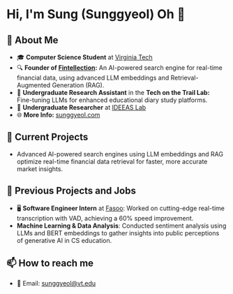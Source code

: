# Hi, I'm Sung (Sunggyeol) Oh 👋

## :book: About Me
- 🎓 **Computer Science Student** at [Virginia Tech](https://www.vt.edu)
- 🔍 **Founder of [Fintellection](https://www.fintellection.com/):** An AI-powered search engine for real-time financial data, using advanced LLM embeddings and Retrieval-Augmented Generation (RAG).
- 🔬 **Undergraduate Research Assistant** in the **Tech on the Trail Lab:** Fine-tuning LLMs for enhanced educational diary study platforms.
- 🔬 **Undergraduate Researcher** at [IDEEAS Lab](https://www.ideeaslab.com)
- 🌐 **More Info:** [sunggyeol.com](https://www.sunggyeol.com)

## 🌱 Current Projects
- Advanced AI-powered search engines using LLM embeddings and RAG optimize real-time financial data retrieval for faster, more accurate market insights.

## 💼 Previous Projects and Jobs
- 🖥️ **Software Engineer Intern** at [Fasoo](https://www.fasoo.com): Worked on cutting-edge real-time transcription with VAD, achieving a 60% speed improvement.
- **Machine Learning & Data Analysis**: Conducted sentiment analysis using LLMs and BERT embeddings to gather insights into public perceptions of generative AI in CS education.

## 📫 How to reach me
- :email: Email: sunggyeol@vt.edu
